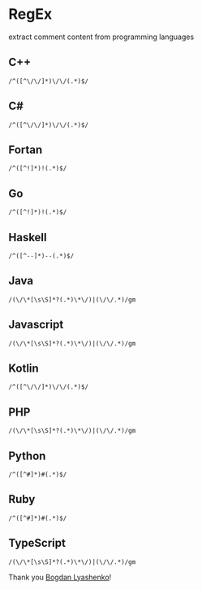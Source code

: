 # RegEx 
extract comment content from programming languages

## C++
`/^([^\/\/]*)\/\/(.*)$/`

## C#
`/^([^\/\/]*)\/\/(.*)$/`

## Fortan
`/^([^!]*)!(.*)$/`

## Go
`/^([^!]*)!(.*)$/`

## Haskell
`/^([^--]*)--(.*)$/`

## Java
`/(\/\*[\s\S]*?(.*)\*\/)|(\/\/.*)/gm`

## Javascript
`/(\/\*[\s\S]*?(.*)\*\/)|(\/\/.*)/gm`

## Kotlin
`/^([^\/\/]*)\/\/(.*)$/`

## PHP
`/(\/\*[\s\S]*?(.*)\*\/)|(\/\/.*)/gm`

## Python
`/^([^#]*)#(.*)$/`

## Ruby
`/^([^#]*)#(.*)$/`

## TypeScript
`/(\/\*[\s\S]*?(.*)\*\/)|(\/\/.*)/gm`


Thank you <a href="https://github.com/Bogdan-Lyashenko">Bogdan Lyashenko</a>!
